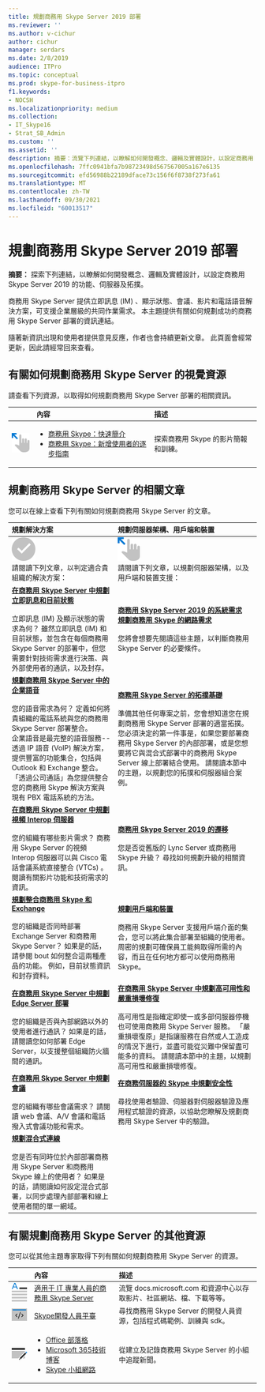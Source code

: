```yaml
---
title: 規劃商務用 Skype Server 2019 部署
ms.reviewer: ''
ms.author: v-cichur
author: cichur
manager: serdars
ms.date: 2/8/2019
audience: ITPro
ms.topic: conceptual
ms.prod: skype-for-business-itpro
f1.keywords:
- NOCSH
ms.localizationpriority: medium
ms.collection:
- IT_Skype16
- Strat_SB_Admin
ms.custom: ''
ms.assetid: ''
description: 摘要：流覽下列連結，以瞭解如何開發概念、邏輯及實體設計，以設定商務用 Skype Server 2019 的功能、伺服器及拓撲。
ms.openlocfilehash: 7ffc0941bfa7b98723498d567567005a167e6135
ms.sourcegitcommit: efd56988b22189dface73c156f6f8738f273fa61
ms.translationtype: MT
ms.contentlocale: zh-TW
ms.lasthandoff: 09/30/2021
ms.locfileid: "60013517"
---
```

# <a name="plan-for-your-skype-for-business-server-2019-deployment"></a>規劃商務用 Skype Server 2019 部署
 
**摘要：** 探索下列連結，以瞭解如何開發概念、邏輯及實體設計，以設定商務用 Skype Server 2019 的功能、伺服器及拓撲。
  
商務用 Skype Server 提供立即訊息 (IM) 、顯示狀態、會議、影片和電話語音解決方案，可支援企業層級的共同作業需求。 本主題提供有關如何規劃成功的商務用 Skype Server 部署的資訊連結。 
  
隨著新資訊出現和使用者提供意見反應，作者也會持續更新文章。 此頁面會經常更新，因此請經常回來查看。
## <a name="visual-resources-about-how-to-plan-for-skype-for-business-server"></a>有關如何規劃商務用 Skype Server 的視覺資源

請查看下列資源，以取得如何規劃商務用 Skype Server 部署的相關資訊。
  
|&nbsp;|內容|描述|
|:--- |:--- |:--- |
|![影片圖示。](../media/get_started.png)|<UL><LI>[商務用 Skype：快速簡介](https://www.youtube.com/watch?v=PRJqMuwW5yc&amp;feature=youtu.be) </li><li>  [商務用 Skype：新增使用者的逐步指南](https://www.youtube.com/watch?v=7_c4zVJ739M&amp;feature=youtu.be)</li></ul>   |探索商務用 Skype 的影片簡報和訓練。    |
   
## <a name="articles-about-planning-for-skype-for-business-server"></a>規劃商務用 Skype Server 的相關文章

您可以在線上查看下列有關如何規劃商務用 Skype Server 的文章。 
  
|規劃解決方案|規劃伺服器架構、用戶端和裝置|
|:-----|:-----|
|![方案內容的圖示。](../media/success.png) <br>  請閱讀下列文章，以判定適合貴組織的解決方案：    |![伺服器架構內容的圖示](../media/get_started.png)  <br> 請閱讀下列文章，以規劃伺服器架構，以及用戶端和裝置支援：    |
|**[在商務用 Skype Server 中規劃立即訊息和目前狀態](../../SfbServer/plan-your-deployment/instant-messaging-and-presence.md)**<br/><br/> 立即訊息 (IM) 及顯示狀態的需求為何？ 雖然立即訊息 (IM) 和目前狀態，並包含在每個商務用 Skype Server 的部署中，但您需要針對技術需求進行決策、與外部使用者的通訊，以及封存。 <br/> | **[商務用 Skype Server 2019 的系統需求](system-requirements.md)**  <br/> **[規劃商務用 Skype 的網路需求](../../SfbServer/plan-your-deployment/network-requirements/network-requirements.md)**<br/> <br/>  您將會想要先閱讀這些主題，以判斷商務用 Skype Server 的必要條件。    |
|**[規劃商務用 Skype Server 中的企業語音](../../SfbServer/plan-your-deployment/enterprise-voice-solution/enterprise-voice.md)** <br/><br/>您的語音需求為何？ 定義如何將貴組織的電話系統與您的商務用 Skype Server 部署整合。 <br/> 企業語音是最完整的語音服務--透過 IP 語音 (VoIP) 解決方案，提供豐富的功能集合，包括與 Outlook 和 Exchange 整合。<br/>「透過公司通話」為您提供整合您的商務用 Skype 解決方案與現有 PBX 電話系統的方法。   |**[商務用 Skype Server 的拓撲基礎](../../SfbServer/plan-your-deployment/topology-basics/topology-basics.md)** <br/><br/>準備其他任何專案之前，您會想知道您在規劃商務用 Skype Server 部署的適當拓撲。 您必須決定的第一件事是，如果您要部署商務用 Skype Server 的內部部署，或是您想要將它與混合式部署中的商務用 Skype Server 線上部署結合使用。 請閱讀本節中的主題，以規劃您的拓撲和伺服器組合案例。   |
|**[在商務用 Skype Server 中規劃視頻 Interop 伺服器](../../SfbServer/plan-your-deployment/video-interop-server.md)** <br/><br/>您的組織有哪些影片需求？ 商務用 Skype Server 的視頻 Interop 伺服器可以與 Cisco 電話會議系統直接整合 (VTCs) 。 <br/>閱讀有關影片功能和技術需求的資訊。   |**[商務用 Skype Server 2019 的遷移](../migration/migration-to-skype-for-business-server-2019.md)** <br/> <br/>您是否從舊版的 Lync Server 或商務用 Skype 升級？ 尋找如何規劃升級的相關資訊。   |
|**[規劃整合商務用 Skype 和 Exchange](../../SfbServer/plan-your-deployment/integrate-with-exchange/integrate-with-exchange.md)** <br/><br/>您的組織是否同時部署 Exchange Server 和商務用 Skype Server？ 如果是的話，請參閱 bout 如何整合這兩種產品的功能。 例如，目前狀態資訊和封存資料。   |**[規劃用戶端和裝置](../../SfbServer/plan-your-deployment/clients-and-devices/clients-and-devices.md)** <br/><br/>商務用 Skype Server 支援用戶端介面的集合，您可以將此集合部署至組織的使用者。 周密的規劃可確保員工能夠取得所需的內容，而且在任何地方都可以使用商務用 Skype。   |
|**[在商務用 Skype Server 中規劃 Edge Server 部署](../../SfbServer/plan-your-deployment/edge-server-deployments/edge-server-deployments.md)** <br/><br/> 您的組織是否與內部網路以外的使用者進行通訊？ 如果是的話，請閱讀您如何部署 Edge Server，以支援整個組織防火牆間的通訊。   |**[在商務用 Skype Server 中規劃高可用性和嚴重損壞修復](../../SfbServer/plan-your-deployment/high-availability-and-disaster-recovery/high-availability-and-disaster-recovery.md)** <br/><br/>高可用性是指確定即使一或多部伺服器停機也可使用商務用 Skype Server 服務。 「嚴重損壞復原」是指讓服務在自然或人工造成的情況下進行，並盡可能從災難中保留盡可能多的資料。 請閱讀本節中的主題，以規劃高可用性和嚴重損壞修復。   |
|**[在商務用 Skype Server 中規劃會議](../../SfbServer/plan-your-deployment/conferencing/conferencing.md)** <br/><br/> 您的組織有哪些會議需求？ 請閱讀 web 會議、A/V 會議和電話撥入式會議功能和需求。   |**[在商務伺服器的 Skype 中規劃安全性](../../SfbServer/plan-your-deployment/security/security.md)** <br/><br/>尋找使用者驗證、伺服器對伺服器驗證及應用程式驗證的資源，以協助您瞭解及規劃商務用 Skype Server 中的驗證。   |
|**[規劃混合式連線](../../SfbHybrid/hybrid/plan-hybrid-connectivity.md?toc=/SkypeForBusiness/sfbhybridtoc/toc.json)**  <br/><br/>您是否有同時位於內部部署商務用 Skype Server 和商務用 Skype 線上的使用者？ 如果是的話，請閱讀如何設定混合式部署，以同步處理內部部署和線上使用者間的單一網域。   
   
## <a name="additional-resources-about-planning-for-skype-for-business-server"></a>有關規劃商務用 Skype Server 的其他資源

您可以從其他主題專家取得下列有關如何規劃商務用 Skype Server 的資源。 
  
|&nbsp;&nbsp;&nbsp;|內容|描述|
|:--- |:--- |:--- |
|![DMC 圖示。](../media/paragraph_writing.png)| [適用于 IT 專業人員的商務用 Skype Server](../../Hub/index.yml)   |流覽 docs.microsoft.com 和資源中心以存取影片、社區網站、檔、下載等等。    |
|![開發人員內容的圖示。](../media/developer.png)|[Skype開發人員平臺](/skype-sdk/skypedeveloperplatform)   | 尋找商務用 Skype Server 的開發人員資源，包括程式碼範例、訓練與 sdk。    |
|![新聞、博客等的圖示。](../media/blog_site.png) | <UL><LI>   [Office 部落格](https://go.microsoft.com/fwlink/p/?LinkId=528899) </li><li>[Microsoft 365技術博客](https://go.microsoft.com/fwlink/p/?LinkId=532798.aspx) </li><li>  [Skype 小組網路](https://go.microsoft.com/fwlink/p/?LinkId=532818) </li></ul>  |從建立及記錄商務用 Skype Server 的小組中追蹤新聞。    |